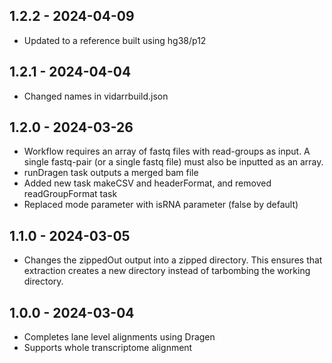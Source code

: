 ## 1.2.2 - 2024-04-09
- Updated to a reference built using hg38/p12
## 1.2.1 - 2024-04-04
- Changed names in vidarrbuild.json
## 1.2.0 - 2024-03-26
- Workflow requires an array of fastq files with read-groups as input. A single fastq-pair (or a single fastq file) must also be inputted as an array. 
- runDragen task outputs a merged bam file
- Added new task makeCSV and headerFormat, and removed readGroupFormat task
- Replaced mode parameter with isRNA parameter (false by default)
## 1.1.0 - 2024-03-05
- Changes the zippedOut output into a zipped directory. This ensures that extraction creates a new directory instead of tarbombing the working directory.
## 1.0.0 - 2024-03-04
- Completes lane level alignments using Dragen
- Supports whole transcriptome alignment
